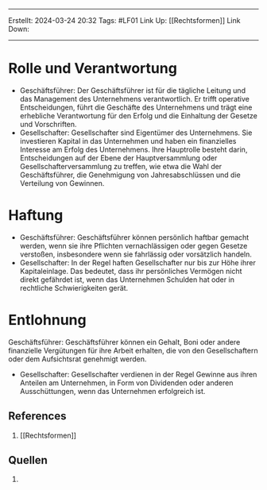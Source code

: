 
--- 
Erstellt: 2024-03-24    20:32 
Tags: #LF01 
Link Up: [[Rechtsformen]]
Link Down:

--- 
# Rolle und Verantwortung

- Geschäftsführer: 
	Der Geschäftsführer ist für die tägliche Leitung und das Management des Unternehmens verantwortlich. Er trifft operative Entscheidungen, führt die Geschäfte des Unternehmens und trägt eine erhebliche Verantwortung für den Erfolg und die Einhaltung der Gesetze und Vorschriften.
- Gesellschafter: 
	Gesellschafter sind Eigentümer des Unternehmens. Sie investieren Kapital in das Unternehmen und haben ein finanzielles Interesse am Erfolg des Unternehmens. Ihre Hauptrolle besteht darin, Entscheidungen auf der Ebene der Hauptversammlung oder Gesellschafterversammlung zu treffen, wie etwa die Wahl der Geschäftsführer, die Genehmigung von Jahresabschlüssen und die Verteilung von Gewinnen.

# Haftung
- Geschäftsführer: 
	Geschäftsführer können persönlich haftbar gemacht werden, wenn sie ihre Pflichten vernachlässigen oder gegen Gesetze verstoßen, insbesondere wenn sie fahrlässig oder vorsätzlich handeln.
- Gesellschafter: 
	In der Regel haften Gesellschafter nur bis zur Höhe ihrer Kapitaleinlage. Das bedeutet, dass ihr persönliches Vermögen nicht direkt gefährdet ist, wenn das Unternehmen Schulden hat oder in rechtliche Schwierigkeiten gerät.

# Entlohnung
Geschäftsführer: 
	Geschäftsführer können ein Gehalt, Boni oder andere finanzielle Vergütungen für ihre Arbeit erhalten, die von den Gesellschaftern oder dem Aufsichtsrat genehmigt werden.
- Gesellschafter: 
	Gesellschafter verdienen in der Regel Gewinne aus ihren Anteilen am Unternehmen, in Form von Dividenden oder anderen Ausschüttungen, wenn das Unternehmen erfolgreich ist.
	
## References
1. [[Rechtsformen]]

## Quellen
1. 